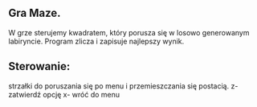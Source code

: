 ## Gra Maze.

W grze sterujemy kwadratem, który porusza się w losowo generowanym labiryncie. Program zlicza i zapisuje najlepszy wynik. 

## Sterowanie:

strzałki do poruszania się po menu i przemieszczania się postacią.
z- zatwierdź opcję
x- wróć do menu
